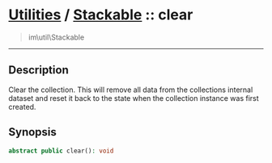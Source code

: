 # [Utilities](util.md) / [Stackable](util-Stackable.md) :: clear
 > im\util\Stackable
____

## Description
Clear the collection. This will remove all data from the
collections internal dataset and reset it back to the state
when the collection instance was first created.

## Synopsis
```php
abstract public clear(): void
```
